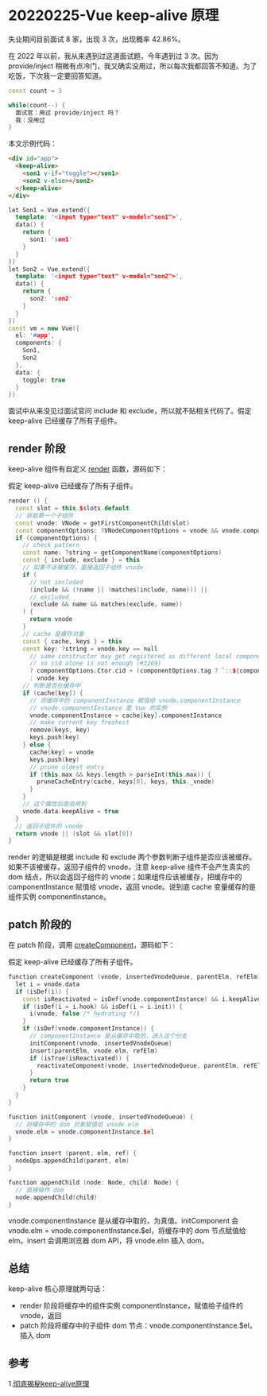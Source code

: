 # 20220225-Vue keep-alive 原理

失业期间目前面试 8 家，出现 3 次，出现概率 42.86%。

在 2022 年以前，我从来遇到过这道面试题，今年遇到过 3 次。因为 provide/inject 稍微有点冷门，我又确实没用过，所以每次我都回答不知道。为了吃饭，下次我一定要回答知道。

```C++
const count = 3

while(count--) {
  面试官：用过 provide/inject 吗？
  我：没用过	
}
```

本文示例代码：

```html
<div id="app">
  <keep-alive>
    <son1 v-if="toggle"></son1>
    <son2 v-else></son2>
  </keep-alive>
</div>
```

```C++
let Son1 = Vue.extend({
  template: '<input type="text" v-model="son1">',
  data() {
    return {
      son1: 'son1'  
    }
  }
})
let Son2 = Vue.extend({
  template: '<input type="text" v-model="son2">',
  data() {
    return {
      son2: 'son2'  
    }
  }
})
const vm = new Vue({
  el: '#app',
  components: {
    Son1,
    Son2
  },
  data: {
    toggle: true
  }
})
```

面试中从来没见过面试官问 include 和 exclude，所以就不贴相关代码了。假定 keep-alive 已经缓存了所有子组件。 

## render 阶段

keep-alive 组件有自定义 [render](https://github.com/vuejs/vue/blob/e90cc60c4718a69e2c919275a999b7370141f3bf/src/core/components/keep-alive.js#L83) 函数，源码如下：

假定 keep-alive 已经缓存了所有子组件。

```C++
render () {
  const slot = this.$slots.default
  // 获取第一个子组件
  const vnode: VNode = getFirstComponentChild(slot)
  const componentOptions: ?VNodeComponentOptions = vnode && vnode.componentOptions
  if (componentOptions) {
    // check pattern
    const name: ?string = getComponentName(componentOptions)
    const { include, exclude } = this
    // 如果不该被缓存，直接返回子组件 vnode
    if (
      // not included
      (include && (!name || !matches(include, name))) ||
      // excluded
      (exclude && name && matches(exclude, name))
    ) {
      return vnode
    }
    // cache 是缓存对象
    const { cache, keys } = this
    const key: ?string = vnode.key == null
      // same constructor may get registered as different local components
      // so cid alone is not enough (#3269)
      ? componentOptions.Ctor.cid + (componentOptions.tag ? `::${componentOptions.tag}` : '')
      : vnode.key
    // 判断是否在缓存中
    if (cache[key]) {
      // 将缓存中的 componentInstance 赋值给 vnode.componentInstance
      // vnode.componentInstance 是 Vue 的实例
      vnode.componentInstance = cache[key].componentInstance
      // make current key freshest
      remove(keys, key)
      keys.push(key)
    } else {
      cache[key] = vnode
      keys.push(key)
      // prune oldest entry
      if (this.max && keys.length > parseInt(this.max)) {
        pruneCacheEntry(cache, keys[0], keys, this._vnode)
      }
    }
    // 这个属性后面会用到
    vnode.data.keepAlive = true
  }
  // 返回子组件的 vnode
  return vnode || (slot && slot[0])
}
```

render 的逻辑是根据 include 和 exclude 两个参数判断子组件是否应该被缓存。如果不该被缓存，返回子组件的 vnode，注意 keep-alive 组件不会产生真实的 dom 结点，所以会返回子组件的 vnode；如果组件应该被缓存，把缓存中的 componentInstance 赋值给 vnode，返回 vnode。说到底 cache 变量缓存的是组件实例 componentInstance。

## patch 阶段的 

在 patch 阶段，调用 [createComponent](https://github.com/vuejs/vue/blob/e90cc60c4718a69e2c919275a999b7370141f3bf/src/core/vdom/patch.js#L210)，源码如下：

假定 keep-alive 已经缓存了所有子组件。

```C++
function createComponent (vnode, insertedVnodeQueue, parentElm, refElm) {
  let i = vnode.data
  if (isDef(i)) {
    const isReactivated = isDef(vnode.componentInstance) && i.keepAlive
    if (isDef(i = i.hook) && isDef(i = i.init)) {
      i(vnode, false /* hydrating */)
    }
    if (isDef(vnode.componentInstance)) {
      // componentInstance 是从缓存中取的，进入这个分支
      initComponent(vnode, insertedVnodeQueue)
      insert(parentElm, vnode.elm, refElm)
      if (isTrue(isReactivated)) {
        reactivateComponent(vnode, insertedVnodeQueue, parentElm, refElm)
      }
      return true
    }
  }
}

function initComponent (vnode, insertedVnodeQueue) {
  // 将缓存中的 dom 对象赋值给 vnode.elm
  vnode.elm = vnode.componentInstance.$el
}

function insert (parent, elm, ref) {
  nodeOps.appendChild(parent, elm)
}

function appendChild (node: Node, child: Node) {
  // 直接操作 dom
  node.appendChild(child)
}
```

vnode.componentInstance 是从缓存中取的，为真值。initComponent 会 vnode.elm = vnode.componentInstance.$el，将缓存中的 dom 节点赋值给 elm。insert 会调用浏览器 dom API，将 vnode.elm 插入 dom。

## 总结

keep-alive 核心原理就两句话：

- render 阶段将缓存中的组件实例 componentInstance，赋值给子组件的 vnode，返回
- patch 阶段将缓存中的子组件 dom 节点：vnode.componentInstance.$el，插入 dom

## 参考

1.[彻底揭秘keep-alive原理](https://juejin.cn/post/6844903837770203144)





